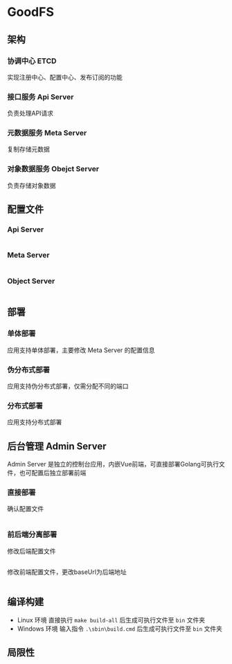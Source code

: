 # GoodFS

## 架构

### 协调中心 ETCD

实现注册中心、配置中心、发布订阅的功能

### 接口服务 Api Server

负责处理API请求

### 元数据服务 Meta Server     

复制存储元数据

### 对象数据服务 Obejct Server

负责存储对象数据

## 配置文件

### Api Server

```yaml

```

### Meta Server

```yaml

```

### Object Server

```yaml

```

## 部署

### 单体部署

应用支持单体部署，主要修改 Meta Server 的配置信息

### 伪分布式部署

应用支持伪分布式部署，仅需分配不同的端口

### 分布式部署

应用支持分布式部署

## 后台管理 Admin Server

Admin Server 是独立的控制台应用，内嵌Vue前端，可直接部署Golang可执行文件，也可配置后独立部署前端

### 直接部署

确认配置文件

```yaml

```

### 前后端分离部署

修改后端配置文件

```yaml

```

修改前端配置文件，更改baseUrl为后端地址

```js

```

## 编译构建

 - Linux 环境
 直接执行 `make build-all` 后生成可执行文件至 `bin` 文件夹
 - Windows 环境
 输入指令 `.\sbin\build.cmd` 后生成可执行文件至 `bin` 文件夹

## 局限性
